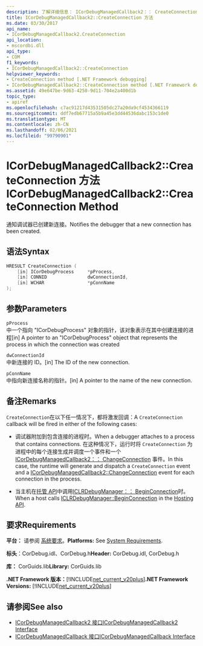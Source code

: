 ```yaml
---
description: 了解详细信息： ICorDebugManagedCallback2：： CreateConnection 方法
title: ICorDebugManagedCallback2::CreateConnection 方法
ms.date: 03/30/2017
api_name:
- ICorDebugManagedCallback2.CreateConnection
api_location:
- mscordbi.dll
api_type:
- COM
f1_keywords:
- ICorDebugManagedCallback2::CreateConnection
helpviewer_keywords:
- CreateConnection method [.NET Framework debugging]
- ICorDebugManagedCallback2::CreateConnection method [.NET Framework debugging]
ms.assetid: 49e647be-9d63-4250-9d11-704e2a400d1b
topic_type:
- apiref
ms.openlocfilehash: c7ac91217d43531505dc27a20da9cf4534366119
ms.sourcegitcommit: ddf7edb67715a5b9a45e3dd44536dabc153c1de0
ms.translationtype: MT
ms.contentlocale: zh-CN
ms.lasthandoff: 02/06/2021
ms.locfileid: "99790901"
---
```

# <a name="icordebugmanagedcallback2createconnection-method"></a><span data-ttu-id="48c1e-103">ICorDebugManagedCallback2::CreateConnection 方法</span><span class="sxs-lookup"><span data-stu-id="48c1e-103">ICorDebugManagedCallback2::CreateConnection Method</span></span>

<span data-ttu-id="48c1e-104">通知调试器已创建新连接。</span><span class="sxs-lookup"><span data-stu-id="48c1e-104">Notifies the debugger that a new connection has been created.</span></span>  
  
## <a name="syntax"></a><span data-ttu-id="48c1e-105">语法</span><span class="sxs-lookup"><span data-stu-id="48c1e-105">Syntax</span></span>  
  
```cpp  
HRESULT CreateConnection (  
    [in] ICorDebugProcess     *pProcess,  
    [in] CONNID               dwConnectionId,  
    [in] WCHAR                *pConnName  
);  
```  
  
## <a name="parameters"></a><span data-ttu-id="48c1e-106">参数</span><span class="sxs-lookup"><span data-stu-id="48c1e-106">Parameters</span></span>  

 `pProcess`  
 <span data-ttu-id="48c1e-107">中一个指向 "ICorDebugProcess" 对象的指针，该对象表示在其中创建连接的进程</span><span class="sxs-lookup"><span data-stu-id="48c1e-107">[in] A pointer to an "ICorDebugProcess" object that represents the process in which the connection was created</span></span>  
  
 `dwConnectionId`  
 <span data-ttu-id="48c1e-108">中新连接的 ID。</span><span class="sxs-lookup"><span data-stu-id="48c1e-108">[in] The ID of the new connection.</span></span>  
  
 `pConnName`  
 <span data-ttu-id="48c1e-109">中指向新连接名称的指针。</span><span class="sxs-lookup"><span data-stu-id="48c1e-109">[in] A pointer to the name of the new connection.</span></span>  
  
## <a name="remarks"></a><span data-ttu-id="48c1e-110">备注</span><span class="sxs-lookup"><span data-stu-id="48c1e-110">Remarks</span></span>  

 <span data-ttu-id="48c1e-111">`CreateConnection`在以下任一情况下，都将激发回调：</span><span class="sxs-lookup"><span data-stu-id="48c1e-111">A `CreateConnection` callback will be fired in either of the following cases:</span></span>  
  
- <span data-ttu-id="48c1e-112">调试器附加到包含连接的进程时。</span><span class="sxs-lookup"><span data-stu-id="48c1e-112">When a debugger attaches to a process that contains connections.</span></span> <span data-ttu-id="48c1e-113">在这种情况下，运行时将 `CreateConnection` 为进程中的每个连接生成并调度一个事件和一个 [ICorDebugManagedCallback2：： ChangeConnection](icordebugmanagedcallback2-changeconnection-method.md) 事件。</span><span class="sxs-lookup"><span data-stu-id="48c1e-113">In this case, the runtime will generate and dispatch a `CreateConnection` event and a [ICorDebugManagedCallback2::ChangeConnection](icordebugmanagedcallback2-changeconnection-method.md) event for each connection in the process.</span></span>  
  
- <span data-ttu-id="48c1e-114">当主机在[托管 API](../hosting/index.md)中调用[ICLRDebugManager：： BeginConnection](../hosting/iclrdebugmanager-beginconnection-method.md)时。</span><span class="sxs-lookup"><span data-stu-id="48c1e-114">When a host calls [ICLRDebugManager::BeginConnection](../hosting/iclrdebugmanager-beginconnection-method.md) in the [Hosting API](../hosting/index.md).</span></span>  
  
## <a name="requirements"></a><span data-ttu-id="48c1e-115">要求</span><span class="sxs-lookup"><span data-stu-id="48c1e-115">Requirements</span></span>  

 <span data-ttu-id="48c1e-116">**平台：** 请参阅 [系统要求](../../get-started/system-requirements.md)。</span><span class="sxs-lookup"><span data-stu-id="48c1e-116">**Platforms:** See [System Requirements](../../get-started/system-requirements.md).</span></span>  
  
 <span data-ttu-id="48c1e-117">**标头**：CorDebug.idl、CorDebug.h</span><span class="sxs-lookup"><span data-stu-id="48c1e-117">**Header:** CorDebug.idl, CorDebug.h</span></span>  
  
 <span data-ttu-id="48c1e-118">**库：** CorGuids.lib</span><span class="sxs-lookup"><span data-stu-id="48c1e-118">**Library:** CorGuids.lib</span></span>  
  
 <span data-ttu-id="48c1e-119">**.NET Framework 版本：**[!INCLUDE[net_current_v20plus](../../../../includes/net-current-v20plus-md.md)]</span><span class="sxs-lookup"><span data-stu-id="48c1e-119">**.NET Framework Versions:** [!INCLUDE[net_current_v20plus](../../../../includes/net-current-v20plus-md.md)]</span></span>  
  
## <a name="see-also"></a><span data-ttu-id="48c1e-120">请参阅</span><span class="sxs-lookup"><span data-stu-id="48c1e-120">See also</span></span>

- [<span data-ttu-id="48c1e-121">ICorDebugManagedCallback2 接口</span><span class="sxs-lookup"><span data-stu-id="48c1e-121">ICorDebugManagedCallback2 Interface</span></span>](icordebugmanagedcallback2-interface.md)
- [<span data-ttu-id="48c1e-122">ICorDebugManagedCallback 接口</span><span class="sxs-lookup"><span data-stu-id="48c1e-122">ICorDebugManagedCallback Interface</span></span>](icordebugmanagedcallback-interface.md)
